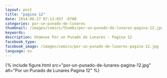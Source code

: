 ```yaml
---
layout: post
title: "pagina 12"
date: 2014-08-27 07:13:037 -0700
categories: por-un-punado-de-lunares
thumbnail: /images/comics/thumbs/por-un-punado-de-lunares-pagina-12.jpg
keywords: 
description: Shamsee Por un Punado de Lunares - Pagina 12
facebook_type: 
facebook_image: /images/comics/por-un-punado-de-lunares-pagina-12.jpg
language: es
---
```

{% include figure.html src="por-un-punado-de-lunares-pagina-12.jpg" alt="Por un Punado de Lunares Pagina 12" %}